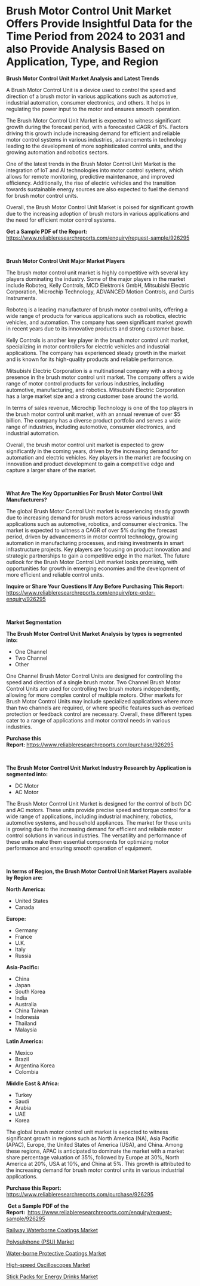 <p><h1>Brush Motor Control Unit Market Offers Provide Insightful Data for the Time Period from 2024 to 2031 and also Provide Analysis Based on Application, Type, and Region</h1></p><p><strong>Brush Motor Control Unit Market Analysis and Latest Trends</strong></p>
<p><p>A Brush Motor Control Unit is a device used to control the speed and direction of a brush motor in various applications such as automotive, industrial automation, consumer electronics, and others. It helps in regulating the power input to the motor and ensures smooth operation.</p><p>The Brush Motor Control Unit Market is expected to witness significant growth during the forecast period, with a forecasted CAGR of 8%. Factors driving this growth include increasing demand for efficient and reliable motor control systems in various industries, advancements in technology leading to the development of more sophisticated control units, and the growing automation and robotics sectors.</p><p>One of the latest trends in the Brush Motor Control Unit Market is the integration of IoT and AI technologies into motor control systems, which allows for remote monitoring, predictive maintenance, and improved efficiency. Additionally, the rise of electric vehicles and the transition towards sustainable energy sources are also expected to fuel the demand for brush motor control units.</p><p>Overall, the Brush Motor Control Unit Market is poised for significant growth due to the increasing adoption of brush motors in various applications and the need for efficient motor control systems.</p></p>
<p><strong>Get a Sample PDF of the Report:&nbsp;</strong> <a href="https://www.reliableresearchreports.com/enquiry/request-sample/926295">https://www.reliableresearchreports.com/enquiry/request-sample/926295</a></p>
<p>&nbsp;</p>
<p><strong>Brush Motor Control Unit Major Market Players</strong></p>
<p><p>The brush motor control unit market is highly competitive with several key players dominating the industry. Some of the major players in the market include Roboteq, Kelly Controls, MCD Elektronik GmbH, Mitsubishi Electric Corporation, Microchip Technology, ADVANCED Motion Controls, and Curtis Instruments.</p><p>Roboteq is a leading manufacturer of brush motor control units, offering a wide range of products for various applications such as robotics, electric vehicles, and automation. The company has seen significant market growth in recent years due to its innovative products and strong customer base.</p><p>Kelly Controls is another key player in the brush motor control unit market, specializing in motor controllers for electric vehicles and industrial applications. The company has experienced steady growth in the market and is known for its high-quality products and reliable performance.</p><p>Mitsubishi Electric Corporation is a multinational company with a strong presence in the brush motor control unit market. The company offers a wide range of motor control products for various industries, including automotive, manufacturing, and robotics. Mitsubishi Electric Corporation has a large market size and a strong customer base around the world.</p><p>In terms of sales revenue, Microchip Technology is one of the top players in the brush motor control unit market, with an annual revenue of over $5 billion. The company has a diverse product portfolio and serves a wide range of industries, including automotive, consumer electronics, and industrial automation.</p><p>Overall, the brush motor control unit market is expected to grow significantly in the coming years, driven by the increasing demand for automation and electric vehicles. Key players in the market are focusing on innovation and product development to gain a competitive edge and capture a larger share of the market.</p></p>
<p>&nbsp;</p>
<p><strong>What Are The Key Opportunities For Brush Motor Control Unit Manufacturers?</strong></p>
<p><p>The global Brush Motor Control Unit market is experiencing steady growth due to increasing demand for brush motors across various industrial applications such as automotive, robotics, and consumer electronics. The market is expected to witness a CAGR of over 5% during the forecast period, driven by advancements in motor control technology, growing automation in manufacturing processes, and rising investments in smart infrastructure projects. Key players are focusing on product innovation and strategic partnerships to gain a competitive edge in the market. The future outlook for the Brush Motor Control Unit market looks promising, with opportunities for growth in emerging economies and the development of more efficient and reliable control units.</p></p>
<p><strong>Inquire or Share Your Questions If Any Before Purchasing This Report:</strong> <a href="https://www.reliableresearchreports.com/enquiry/pre-order-enquiry/926295">https://www.reliableresearchreports.com/enquiry/pre-order-enquiry/926295</a></p>
<p>&nbsp;</p>
<p><strong>Market Segmentation</strong></p>
<p><strong>The Brush Motor Control Unit Market Analysis by types is segmented into:</strong></p>
<p><ul><li>One Channel</li><li>Two Channel</li><li>Other</li></ul></p>
<p><p>One Channel Brush Motor Control Units are designed for controlling the speed and direction of a single brush motor. Two Channel Brush Motor Control Units are used for controlling two brush motors independently, allowing for more complex control of multiple motors. Other markets for Brush Motor Control Units may include specialized applications where more than two channels are required, or where specific features such as overload protection or feedback control are necessary. Overall, these different types cater to a range of applications and motor control needs in various industries.</p></p>
<p><strong>Purchase this Report:&nbsp;</strong><a href="https://www.reliableresearchreports.com/purchase/926295">https://www.reliableresearchreports.com/purchase/926295</a></p>
<p>&nbsp;</p>
<p><strong>The Brush Motor Control Unit Market Industry Research by Application is segmented into:</strong></p>
<p><ul><li>DC Motor</li><li>AC Motor</li></ul></p>
<p><p>The Brush Motor Control Unit Market is designed for the control of both DC and AC motors. These units provide precise speed and torque control for a wide range of applications, including industrial machinery, robotics, automotive systems, and household appliances. The market for these units is growing due to the increasing demand for efficient and reliable motor control solutions in various industries. The versatility and performance of these units make them essential components for optimizing motor performance and ensuring smooth operation of equipment.</p></p>
<p>&nbsp;</p>
<p><strong>In terms of Region, the Brush Motor Control Unit Market Players available by Region are:</strong></p>
<p>
    <p> <strong> North America: </strong>
        <ul>
            <li>United States</li>
            <li>Canada</li>
        </ul>
        </p> 
    <p> <strong> Europe: </strong>
        <ul>
            <li>Germany</li>
            <li>France</li>
            <li>U.K.</li>
            <li>Italy</li>
            <li>Russia</li>
        </ul>
        </p> 
    <p> <strong> Asia-Pacific: </strong>
        <ul>
            <li>China</li>
            <li>Japan</li>
            <li>South Korea</li>
            <li>India</li>
            <li>Australia</li>
            <li>China Taiwan</li>
            <li>Indonesia</li>
            <li>Thailand</li>
            <li>Malaysia</li>
        </ul>
        </p> 
    <p> <strong> Latin America: </strong>
        <ul>
            <li>Mexico</li>
            <li>Brazil</li>
            <li>Argentina Korea</li>
            <li>Colombia</li>
        </ul>
        </p> 
    <p> <strong> Middle East & Africa: </strong>
        <ul>
            <li>Turkey</li>
            <li>Saudi</li>
            <li>Arabia</li>
            <li>UAE</li>
            <li>Korea</li>
        </ul>
    </p>
    </p>
<p><p>The global brush motor control unit market is expected to witness significant growth in regions such as North America (NA), Asia Pacific (APAC), Europe, the United States of America (USA), and China. Among these regions, APAC is anticipated to dominate the market with a market share percentage valuation of 35%, followed by Europe at 30%, North America at 20%, USA at 10%, and China at 5%. This growth is attributed to the increasing demand for brush motor control units in various industrial applications.</p></p>
<p><strong>Purchase this Report: </strong><a href="https://www.reliableresearchreports.com/purchase/926295">https://www.reliableresearchreports.com/purchase/926295</a></p>
<p>&nbsp;<strong>Get a Sample PDF of the Report:&nbsp;&nbsp;</strong><a href="https://www.reliableresearchreports.com/enquiry/request-sample/926295">https://www.reliableresearchreports.com/enquiry/request-sample/926295</a></p>
<p><strong></strong></p>
<p><p><a href="https://github.com/cecuraprangm/Market-Research-Report-List-1/blob/main/railway-waterborne-coatings-market.md">Railway Waterborne Coatings Market</a></p><p><a href="https://issuu.com/reportprime-2/docs/polysulphone-psu-market-size-2030.pptx">Polysulphone (PSU) Market</a></p><p><a href="https://issuu.com/reportprime-2/docs/water-borne-protective-coatings-market-size-2030.p">Water-borne Protective Coatings Market</a></p><p><a href="https://github.com/antony131rp/Market-Research-Report-List-2/blob/main/high-speed-oscilloscopes-market.md">High-speed Oscilloscopes Market</a></p><p><a href="https://github.com/fiixsa/Market-Research-Report-List-1/blob/main/stick-packs-for-energy-drinks-market.md">Stick Packs for Energy Drinks Market</a></p></p>